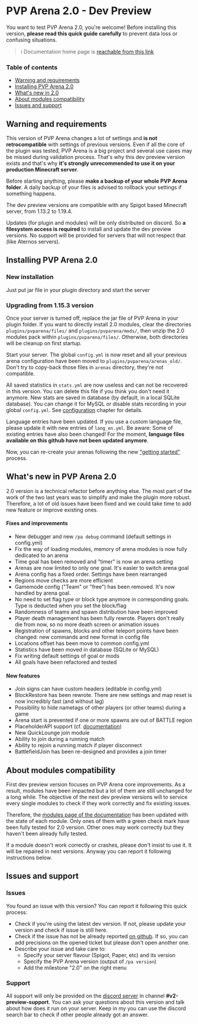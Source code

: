 # PVP Arena 2.0 - Dev Preview

You want to test PVP Arena 2.0, you're welcome! Before installing this version, **please read this quick guide carefully** 
to prevent data loss or confusing situations.

> ℹ Documentation home page is [reachable from this link](../readme.md)

### Table of contents
* [Warning and requirements](#warning-and-requirements)
* [Installing PVP Arena 2.0](#installing-pvp-arena-20)
* [What's new in 2.0](#whats-new-in-pvp-arena-20)
* [About modules compatibility](#about-modules-compatibility)
* [Issues and support](#issues-and-support)

## Warning and requirements

This version of PVP Arena changes a lot of settings and **is not retrocompatible** with settings of previous versions.
Even if all the core of the plugin was tested, PVP Arena is a big project and several use cases may be missed during 
validation process. That's why this dev preview version exists and that's why **it's strongly unrecommended to use it on
your production Minecraft server**.

Before starting anything, please **make a backup of your whole PVP Arena folder**. A daily backup of your files is advised
to rollback your settings if something happens.

The dev preview versions are compatible with any Spigot based Minecraft server, from 1.13.2 to 1.19.4.

Updates (for plugin and modules) will be only distributed on discord. So **a filesystem access is required** to install 
and update the dev preview versions. No support will be provided for servers that will not respect that (like Aternos 
servers).

## Installing PVP Arena 2.0

### New installation

Just put jar file in your plugin directory and start the server

### Upgrading from 1.15.3 version

Once your server is turned off, replace the jar file of PVP Arena in your plugin folder.
If you want to directly install 2.0 modules, clear the directories `plugins/pvparena/files/` and `plugins/pvparena/mods/`,
then unzip the 2.0 modules pack within `plugins/pvparena/files/`. Otherwise, both directories will be cleanup on first 
startup.

Start your server. The global `config.yml` is now reset and all your previous arena configuration have been moved to
`plugins/pvparena/arenas_old/`. Don't try to copy-back those files in `arenas` directory, they're not compatible.

All saved statistics in `stats.yml` are now useless and can not be recovered in this version. You can delete this file if
you think you don't need it anymore.
New stats are saved in database (by default, in a local SQLite database). You can change it for MySQL or disable stats
recording in your global `config.yml`. See [configuration](configuration.md) chapter for details.

Language entries have been updated. If you use a custom language file, please update it with new entries of `lang_en.yml`.
Be aware: Some of existing entries have also been changed!
For the moment, **language files available on this github have not been updated anymore**.

Now, you can re-create your arenas following the new ["getting started"](getting-started.md) process.

## What's new in PVP Arena 2.0

2.0 version is a technical refactor before anything else. The most part of the work of the two last years was to 
simplify and make the plugin more robust. Therefore, a lot of old issues have been fixed and we could take time to add 
new feature or improve existing ones.

#### Fixes and improvements
* New debugger and new `/pa debug` command (default settings in config.yml)
* Fix the way of loading modules, memory of arena modules is now fully dedicated to an arena
* Time goal has been removed and "timer" is now an arena setting
* Arenas are now limited to only one goal. It's easier to switch arena goal
* Arena config has a fixed order. Settings have been rearranged
* Regions move checks are more efficient
* Gamemode config ("Team" or "free") has been removed. It's now handled by arena goal.
* No need to set flag type or block type anymore in corresponding goals. Type is deducted when you set the block/flag
* Randomness of teams and spawn distribution have been improved
* Player death management has been fully rewrote. Players don't really die from now, so no more death screen or animation issues
* Registration of spawns, blocks and other teleport points have been changed: new commands and new format in config file
* Locations offset has been move to common config.yml
* Statistics have been moved in database (SQLite or MySQL)
* Fix writing default settings of goal or mods
* All goals have been refactored and tested

#### New features
* Join signs can have custom headers (editable in config.yml)
* BlockRestore has been rewrote. There are new settings and map reset is now incredibly fast (and without lag)
* Possibility to hide nametags of other players (or other teams) during a game
* Arena start is prevented if one or more spawns are out of BATTLE region
* PlaceholderAPI support (cf. [documentation](placeholders.md))
* New QuickLounge join module
* Ability to join during a running match
* Ability to rejoin a running match if player disconnect
* BattlefieldJoin has been re-designed and provides a join timer

## About modules compatibility

First dev preview version focuses on PVP Arena core improvements. As a result, modules have been impacted but a lot of 
them are still unchanged for a long while. The objective of the next dev preview versions will to service every single 
modules to check if they work correctly and fix existing issues.

Therefore, the [modules page of the documentation](modules.md) has been updated with the state of each module. Only ones of them with
a green check mark have been fully tested for 2.0 version. Other ones may work correctly but they haven't been already
fully tested.

If a module doesn't work correctly or crashes, please don't insist to use it. It will be repaired in next versions. 
Anyway you can report it following instructions below.

## Issues and support

### Issues 

You found an issue with this version? You can report it following this quick process:
* Check if you're using the latest dev version. If not, please update your version and check if issue is still here.
* Check if the issue has not be already reported [on github](https://github.com/Eredrim/pvparena/issues). If so, you 
can add precisions on the opened ticket but please don't open another one.
* Describe your issue and take care to:
  * Specify your server flavour (Spigot, Paper, etc) and its version
  * Specify the PVP Arena version (output of `/pa version`)
  * Add the milestone "2.0" on the right menu

### Support

All support will only be provided on the [discord server](https://discord.gg/a8NhSsXKVQ) in channel **#v2-preview-support**.
You can ask your questions about this version and talk about how does it run on your server.
Keep in my you can use the discord search bar to check if other people already got an answer.